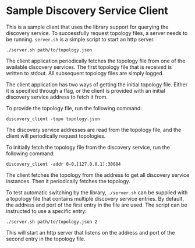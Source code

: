 # Sample Discovery Service Client

This is a sample client that uses the library support for querying
the discovery service. To successfully request topology files,
a server needs to be running. `server.sh` is a simple script
to start an http server.

```
./server.sh path/to/topology.json
```

The client application periodically fetches the topology file from
one of the available discovery services. The first topology file
that is received is written to stdout. All subsequent topology
files are simply logged.

The client application has two ways of getting the initial topology
file. Either it is specified through a flag, or the client is provided
with an initial discovery service address to fetch it from.

To provide the topology file, run the following command:
```
discovery_client -topo topology.json
```
The discovery service addresses are read from the topology file, 
and the client will periodically request topologies.

To initially fetch the topology file from the discovery service,
run the following command:
```
discovery_client -addr 0-0,[127.0.0.1]:30084
```
The client fetches the topology from the address to get all 
discovery service instances. Then it periodically fetches the 
topology.

To test automatic switching by the library, `./server.sh` can be
supplied with a topology file that contains multiple discovery
service entries. By default, the address and port of the first
entry in the file are used. The script can be instructed to use
a specific entry:
```
./server.sh path/to/topology.json 2
```
This will start an http server that listens on the address
and port of the second entry in the topology file.

